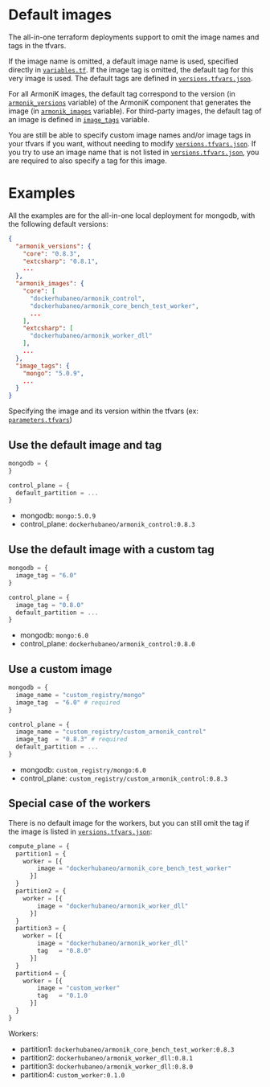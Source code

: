 # Default images

The all-in-one terraform deployments support to omit the image names and tags in the tfvars.

If the image name is omitted, a default image name is used, specified directly in [`variables.tf`](../infrastructure/quick-deploy/localhost/all/variables.tf).
If the image tag is omitted, the default tag for this very image is used.
The default tags are defined in [`versions.tfvars.json`](../versions.tfvars.json).

For all ArmoniK images, the default tag correspond to the version (in [`armonik_versions`](../versions.tfvars.json#L2...L9) variable) of the ArmoniK component that generates the image (in [`armonik_images`](../versions.tfvars.json#L10...L36) variable).
For third-party images, the default tag of an image is defined in [`image_tags`](../versions.tfvars.json#L37...L58) variable.

You are still be able to specify custom image names and/or image tags in your tfvars if you want, without needing to modify [`versions.tfvars.json`](../versions.tfvars.json).
If you try to use an image name that is not listed in [`versions.tfvars.json`](../versions.tfvars.json), you are required to also specify a tag for this image.

# Examples

All the examples are for the all-in-one local deployment for mongodb, with the following default versions:

```json
{
  "armonik_versions": {
    "core": "0.8.3",
    "extcsharp": "0.8.1",
    ...
  },
  "armonik_images": {
    "core": [
      "dockerhubaneo/armonik_control",
      "dockerhubaneo/armonik_core_bench_test_worker",
      ...
    ],
    "extcsharp": [
      "dockerhubaneo/armonik_worker_dll"
    ],
    ...
  },
  "image_tags": {
    "mongo": "5.0.9",
    ...
  }
}
```

Specifying the image and its version within the tfvars (ex: [`parameters.tfvars`](../infrastructure/quick-deploy/aws/all/parameters.tfvars))

## Use the default image and tag

```terraform
mongodb = {
}

control_plane = {
  default_partition = ...
}
```

- mongodb: `mongo:5.0.9`
- control_plane: `dockerhubaneo/armonik_control:0.8.3`

## Use the default image with a custom tag

```terraform
mongodb = {
  image_tag = "6.0"
}

control_plane = {
  image_tag = "0.8.0"
  default_partition = ...
}
```

- mongodb: `mongo:6.0`
- control_plane: `dockerhubaneo/armonik_control:0.8.0`

## Use a custom image

```terraform
mongodb = {
  image_name = "custom_registry/mongo"
  image_tag  = "6.0" # required
}

control_plane = {
  image_name = "custom_registry/custom_armonik_control"
  image_tag  = "0.8.3" # required
  default_partition = ...
}
```

- mongodb: `custom_registry/mongo:6.0`
- control_plane: `custom_registry/custom_armonik_control:0.8.3`

## Special case of the workers

There is no default image for the workers, but you can still omit the tag if the image is listed in [`versions.tfvars.json`](../versions.tfvars.json):

```terraform
compute_plane = {
  partition1 = {
    worker = [{
        image = "dockerhubaneo/armonik_core_bench_test_worker"
      }]
  }
  partition2 = {
    worker = [{
        image = "dockerhubaneo/armonik_worker_dll"
      }]
  }
  partition3 = {
    worker = [{
        image = "dockerhubaneo/armonik_worker_dll"
        tag   = "0.8.0"
      }]
  }
  partition4 = {
    worker = [{
        image = "custom_worker"
        tag   = "0.1.0
      }]
  }
}
```

Workers:
- partition1: `dockerhubaneo/armonik_core_bench_test_worker:0.8.3`
- partition2: `dockerhubaneo/armonik_worker_dll:0.8.1`
- partition3: `dockerhubaneo/armonik_worker_dll:0.8.0`
- partition4: `custom_worker:0.1.0`
